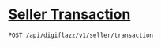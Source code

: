 # [Seller Transaction]()

<!--
@category seller
-->

```bash
POST /api/digiflazz/v1/seller/transaction
```